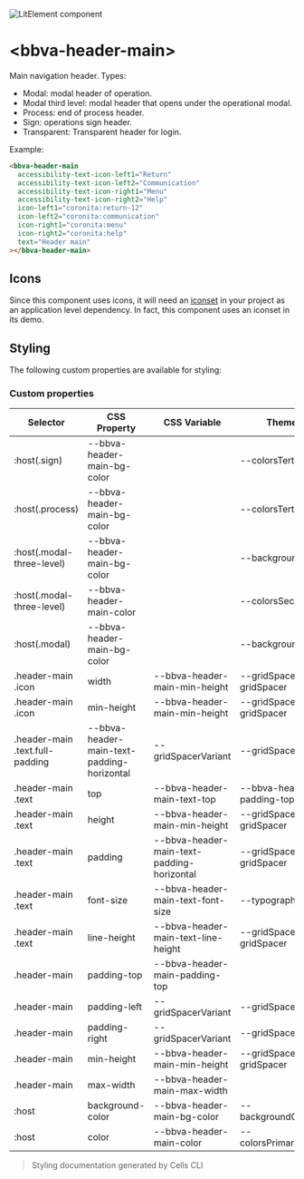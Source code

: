 ![LitElement component](https://img.shields.io/badge/litElement-component-blue.svg)

# &lt;bbva-header-main&gt;

Main navigation header. Types:

- Modal: modal header of operation.
- Modal third level: modal header that opens under the operational modal.
- Process: end of process header.
- Sign: operations sign header.
- Transparent: Transparent header for login.

Example:

```html
<bbva-header-main
  accessibility-text-icon-left1="Return"
  accessibility-text-icon-left2="Communication"
  accessibility-text-icon-right1="Menu"
  accessibility-text-icon-right2="Help"
  icon-left1="coronita:return-12"
  icon-left2="coronita:communication"
  icon-right1="coronita:menu"
  icon-right2="coronita:help"
  text="Header main"
></bbva-header-main>
```

## Icons

Since this component uses icons, it will need an [iconset](https://platform.bbva.com/en-us/developers/engines/cells/documentation/cells-architecture/composing-with-components/cells-icons) in your project as an application level dependency. In fact, this component uses an iconset in its demo.

## Styling

The following custom properties are available for styling:

### Custom properties

| Selector                        | CSS Property                               | CSS Variable                               | Theme Variable                    | Foundations/Fallback                    |
| ------------------------------- | ------------------------------------------ | ------------------------------------------ | --------------------------------- | --------------------------------------- |
| :host(.sign)                    | --bbva-header-main-bg-color                |                                            | --colorsTertiaryType4Dark         | foundations.colors.tertiaryType4Dark    |
| :host(.process)                 | --bbva-header-main-bg-color                |                                            | --colorsTertiaryType6Dark         | foundations.colors.tertiaryType6Dark    |
| :host(.modal-three-level)       | --bbva-header-main-bg-color                |                                            | --backgroundColorsLight           | foundations.backgroundColors.light      |
| :host(.modal-three-level)       | --bbva-header-main-color                   |                                            | --colorsSecondary600              | foundations.colors.secondary600         |
| :host(.modal)                   | --bbva-header-main-bg-color                |                                            | --backgroundColorsDark            | foundations.backgroundColors.dark       |
| .header-main .icon              | width                                      | --bbva-header-main-min-height              | --gridSpacerVariant, --gridSpacer | foundations.grid.spacer                 |
| .header-main .icon              | min-height                                 | --bbva-header-main-min-height              | --gridSpacerVariant, --gridSpacer | foundations.grid.spacer                 |
| .header-main .text.full-padding | --bbva-header-main-text-padding-horizontal | --gridSpacerVariant                        | --gridSpacer                      | foundations.grid.spacer                 |
| .header-main .text              | top                                        | --bbva-header-main-text-top                | --bbva-header-main-padding-top    | 0                                       |
| .header-main .text              | height                                     | --bbva-header-main-min-height              | --gridSpacerVariant, --gridSpacer | foundations.grid.spacer                 |
| .header-main .text              | padding                                    | --bbva-header-main-text-padding-horizontal | --gridSpacerVariant, --gridSpacer | foundations.grid.spacer                 |
| .header-main .text              | font-size                                  | --bbva-header-main-text-font-size          | --typographyTypeMedium            | foundations.typography.typeMedium       |
| .header-main .text              | line-height                                | --bbva-header-main-text-line-height        | --gridSpacerVariant, --gridSpacer | foundations.grid.spacer                 |
| .header-main                    | padding-top                                | --bbva-header-main-padding-top             |                                   | 0                                       |
| .header-main                    | padding-left                               | --gridSpacerVariant                        | --gridSpacer                      | foundations.grid.spacer                 |
| .header-main                    | padding-right                              | --gridSpacerVariant                        | --gridSpacer                      | foundations.grid.spacer                 |
| .header-main                    | min-height                                 | --bbva-header-main-min-height              | --gridSpacerVariant, --gridSpacer | foundations.grid.spacer                 |
| .header-main                    | max-width                                  | --bbva-header-main-max-width               |                                   | 100%                                    |
| :host                           | background-color                           | --bbva-header-main-bg-color                | --backgroundColorsDark400         | foundations.backgroundColors.dark400    |
| :host                           | color                                      | --bbva-header-main-color                   | --colorsPrimaryCoreLightened      | foundations.colors.primaryCoreLightened |

> Styling documentation generated by Cells CLI
